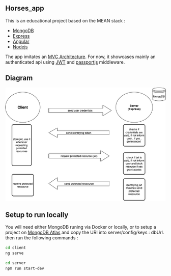 ## Horses_app
This is an educational project based on the MEAN stack :
* [MongoDB](https://www.mongodb.com/fr-fr)
* [Express](http://expressjs.com/)
* [Angular](https://angular.io/)
* [Nodejs](https://nodejs.org/en/)

The app imitates an [MVC Architecture](https://en.wikipedia.org/wiki/Model%E2%80%93view%E2%80%93controller). 
For now, it showcases mainly an authenticated api using
[JWT](https://jwt.io/) and [passportjs](http://www.passportjs.org/) middleware.

## Diagram
![alt text](https://github.com/quiko/horses_app/blob/main/Untitled%20Diagram.drawio.png)

## Setup to run locally
You will need either MongoDB runing via Docker or locally, or to setup a project on
[MongoDB Atlas](https://www.mongodb.com/cloud/atlas) and copy the URI into server/config/keys : dbUrl.
then run the following commands :
```bash
cd client
ng serve
```
```bash
cd server
npm run start-dev
```
